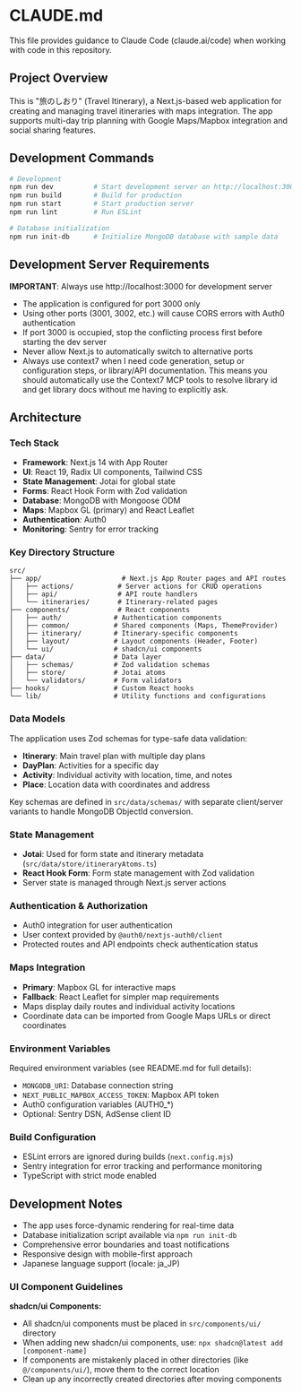 # CLAUDE.md

This file provides guidance to Claude Code (claude.ai/code) when working with code in this repository.

## Project Overview

This is "旅のしおり" (Travel Itinerary), a Next.js-based web application for creating and managing travel itineraries with maps integration. The app supports multi-day trip planning with Google Maps/Mapbox integration and social sharing features.

## Development Commands

```bash
# Development
npm run dev          # Start development server on http://localhost:3000
npm run build        # Build for production
npm run start        # Start production server
npm run lint         # Run ESLint

# Database initialization
npm run init-db      # Initialize MongoDB database with sample data
```

## Development Server Requirements

**IMPORTANT**: Always use http://localhost:3000 for development server
- The application is configured for port 3000 only
- Using other ports (3001, 3002, etc.) will cause CORS errors with Auth0 authentication
- If port 3000 is occupied, stop the conflicting process first before starting the dev server
- Never allow Next.js to automatically switch to alternative ports
- Always use context7 when I need code generation, setup or configuration steps, or library/API documentation. This means you should automatically use the Context7 MCP tools to resolve library id and get library docs without me having to explicitly ask.

## Architecture

### Tech Stack
- **Framework**: Next.js 14 with App Router
- **UI**: React 19, Radix UI components, Tailwind CSS
- **State Management**: Jotai for global state
- **Forms**: React Hook Form with Zod validation
- **Database**: MongoDB with Mongoose ODM
- **Maps**: Mapbox GL (primary) and React Leaflet
- **Authentication**: Auth0
- **Monitoring**: Sentry for error tracking

### Key Directory Structure

```
src/
├── app/                    # Next.js App Router pages and API routes
│   ├── actions/           # Server actions for CRUD operations
│   ├── api/               # API route handlers
│   └── itineraries/       # Itinerary-related pages
├── components/            # React components
│   ├── auth/             # Authentication components
│   ├── common/           # Shared components (Maps, ThemeProvider)
│   ├── itinerary/        # Itinerary-specific components
│   ├── layout/           # Layout components (Header, Footer)
│   └── ui/               # shadcn/ui components
├── data/                 # Data layer
│   ├── schemas/          # Zod validation schemas
│   ├── store/            # Jotai atoms
│   └── validators/       # Form validators
├── hooks/                # Custom React hooks
└── lib/                  # Utility functions and configurations
```

### Data Models

The application uses Zod schemas for type-safe data validation:

- **Itinerary**: Main travel plan with multiple day plans
- **DayPlan**: Activities for a specific day
- **Activity**: Individual activity with location, time, and notes
- **Place**: Location data with coordinates and address

Key schemas are defined in `src/data/schemas/` with separate client/server variants to handle MongoDB ObjectId conversion.

### State Management

- **Jotai**: Used for form state and itinerary metadata (`src/data/store/itineraryAtoms.ts`)
- **React Hook Form**: Form state management with Zod validation
- Server state is managed through Next.js server actions

### Authentication & Authorization

- Auth0 integration for user authentication
- User context provided by `@auth0/nextjs-auth0/client`
- Protected routes and API endpoints check authentication status

### Maps Integration

- **Primary**: Mapbox GL for interactive maps
- **Fallback**: React Leaflet for simpler map requirements
- Maps display daily routes and individual activity locations
- Coordinate data can be imported from Google Maps URLs or direct coordinates

### Environment Variables

Required environment variables (see README.md for full details):
- `MONGODB_URI`: Database connection string
- `NEXT_PUBLIC_MAPBOX_ACCESS_TOKEN`: Mapbox API token
- Auth0 configuration variables (AUTH0_*)
- Optional: Sentry DSN, AdSense client ID

### Build Configuration

- ESLint errors are ignored during builds (`next.config.mjs`)
- Sentry integration for error tracking and performance monitoring
- TypeScript with strict mode enabled

## Development Notes

- The app uses force-dynamic rendering for real-time data
- Database initialization script available via `npm run init-db`
- Comprehensive error boundaries and toast notifications
- Responsive design with mobile-first approach
- Japanese language support (locale: ja_JP)

### UI Component Guidelines

**shadcn/ui Components:**
- All shadcn/ui components must be placed in `src/components/ui/` directory
- When adding new shadcn/ui components, use: `npx shadcn@latest add [component-name]`
- If components are mistakenly placed in other directories (like `@/components/ui/`), move them to the correct location
- Clean up any incorrectly created directories after moving components